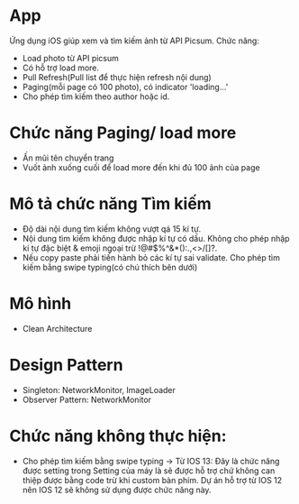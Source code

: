 # App
Ứng dụng iOS giúp xem và tìm kiếm ảnh từ API Picsum.
Chức năng:
-	Load photo từ API picsum
-	Có hỗ trợ load more.
-	Pull Refresh(Pull list để thực hiện refresh nội dung)
-	Paging(mỗi page có 100 photo), có indicator 'loading...'
-	Cho phép tìm kiếm theo author hoặc id.
# Chức năng Paging/ load more
- Ấn mũi tên chuyển trang
- Vuốt ảnh xuống cuối để load more đến khi đủ 100 ảnh của page
# Mô tả chức năng Tìm kiếm
-	Độ dài nội dung tìm kiếm không vượt qá 15 kí tự.
-	Nội dung tìm kiếm không được nhập kí tự có dấu. Không cho phép nhập kí tự đặc biệt & emoji ngoại trừ !@#$%^&*():.,<>/\[]?.
-	Nếu copy paste phải tiến hành bỏ các kí tự sai validate. Cho phép tìm kiếm bằng swipe typing(có chú thích bên dưới)
# Mô hình
- Clean Architecture
# Design Pattern
- Singleton: NetworkMonitor, ImageLoader
- Observer Pattern: NetworkMonitor
# Chức năng không thực hiện:
- Cho phép tìm kiếm bằng swipe typing
-> Từ IOS 13: Đây là chức năng được setting trong Setting của máy là sẽ được hỗ trợ chứ không can thiệp được bằng code trừ khi custom bàn phím.
  Dự án hỗ trợ từ IOS 12 nên IOS 12 sẽ không sử dụng được chức năng này.

